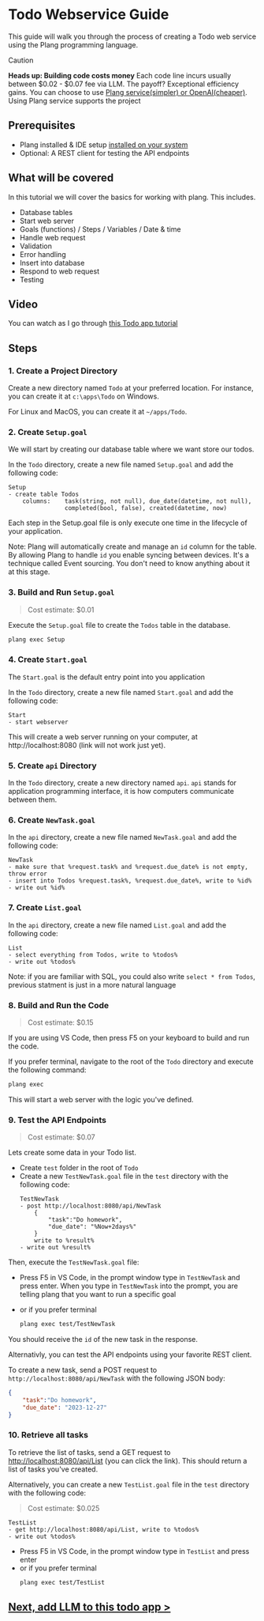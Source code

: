 # Todo Webservice Guide

This guide will walk you through the process of creating a Todo web service using the Plang programming language. 

> [!CAUTION]
> **Heads up: Building code costs money**
> Each code line incurs usually between $0.02 - $0.07 fee via LLM. The payoff? Exceptional efficiency gains. You can choose to use [Plang service(simpler) or OpenAI(cheaper)](./PlangOrOpenAI.md). Using Plang service supports the project

## Prerequisites

- Plang installed & IDE setup [installed on your system](Install.md)
- Optional: A REST client for testing the API endpoints

## What will be covered
In this tutorial we will cover the basics for working with plang. This includes.

- Database tables
- Start web server
- Goals (functions) / Steps / Variables / Date & time
- Handle web request
- Validation
- Error handling
- Insert into database
- Respond to web request
- Testing

## Video

You can watch as I go through [this Todo app tutorial](https://www.youtube.com/watch?v=m4QC19btS_I&list=PLbm1UMZKMaqfT4tqPtr-vhxMs4JGGFVEB)

## Steps

### 1. Create a Project Directory

Create a new directory named `Todo` at your preferred location. For instance, you can create it at `c:\apps\Todo` on Windows.

For Linux and MacOS, you can create it at `~/apps/Todo`.

### 2. Create `Setup.goal` 

We will start by creating our database table where we want store our todos.

In the `Todo` directory, create a new file named `Setup.goal` and add the following code:

```plang
Setup
- create table Todos 
    columns:    task(string, not null), due_date(datetime, not null), 
                completed(bool, false), created(datetime, now)
```

Each step in the Setup.goal file is only execute one time in the lifecycle of your application. 

Note: Plang will automatically create and manage an `id` column for the table. By allowing Plang to handle `id` you enable syncing between devices. It's a technique called Event sourcing. You don't need to know anything about it at this stage.

### 3. Build and Run `Setup.goal`

> Cost estimate: $0.01

Execute the `Setup.goal` file to create the `Todos` table in the database.

```bash
plang exec Setup
```

### 4. Create `Start.goal`

The `Start.goal` is the default entry point into you application

In the `Todo` directory, create a new file named `Start.goal` and add the following code:


```plang
Start
- start webserver
```
This will create a web server running on your computer, at http://localhost:8080 (link will not work just yet).

### 5. Create `api` Directory

In the `Todo` directory, create a new directory named `api`. `api` stands for application programming interface, it is how computers communicate between them.

### 6. Create `NewTask.goal`

In the `api` directory, create a new file named `NewTask.goal` and add the following code:

```plang
NewTask
- make sure that %request.task% and %request.due_date% is not empty, throw error
- insert into Todos %request.task%, %request.due_date%, write to %id%
- write out %id%
```

### 7. Create `List.goal`

In the `api` directory, create a new file named `List.goal` and add the following code:

```plang
List
- select everything from Todos, write to %todos%
- write out %todos%
```
Note: if you are familiar with SQL, you could also write `select * from Todos`, previous statment is just in a more natural language

### 8. Build and Run the Code 

> Cost estimate: $0.15

If you are using VS Code, then press F5 on your keyboard to build and run the code.

If you prefer terminal, navigate to the root of the `Todo` directory and execute the following command:

```bash
plang exec
```

This will start a web server with the logic you've defined.

### 9. Test the API Endpoints

> Cost estimate: $0.07

Lets create some data in your Todo list.

- Create `test` folder in the root of `Todo`
- Create a new `TestNewTask.goal` file in the `test` directory with the following code:
    ```plang
    TestNewTask
    - post http://localhost:8080/api/NewTask
        {
            "task":"Do homework",
            "due_date": "%Now+2days%"
        }
        write to %result%
    - write out %result%
    ```

Then, execute the `TestNewTask.goal` file:

- Press F5 in VS Code, in the prompt window type in `TestNewTask` and press enter. When you type in `TestNewTask` into the prompt, you are telling plang that you want to run a specific goal
- or if you prefer terminal

    ```bash
    plang exec test/TestNewTask
    ```

You should receive the `id` of the new task in the response.

Alternativly, you can test the API endpoints using your favorite REST client.

To create a new task, send a POST request to `http://localhost:8080/api/NewTask` with the following JSON body:

```json
{
    "task":"Do homework",
    "due_date": "2023-12-27"
}
```
### 10. Retrieve all tasks

To retrieve the list of tasks, send a GET request to [http://localhost:8080/api/List](http://localhost:8080/api/List) (you can click the link). This should return a list of tasks you've created.

Alternatively, you can create a new `TestList.goal` file in the `test` directory with the following code:

> Cost estimate: $0.025

```plang
TestList 
- get http://localhost:8080/api/List, write to %todos%
- write out %todos%
```

- Press F5 in VS Code, in the prompt window type in `TestList` and press enter
- or if you prefer terminal
    ```bash
    plang exec test/TestList 
    ```

## [Next, add LLM to this todo app >](./Todo_Llm.md)
